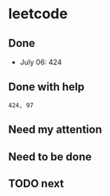 # leetcode

## Done
 - July
    06: 424


## Done with help
    424, 97

## Need my attention

## Need to be done

## TODO next
